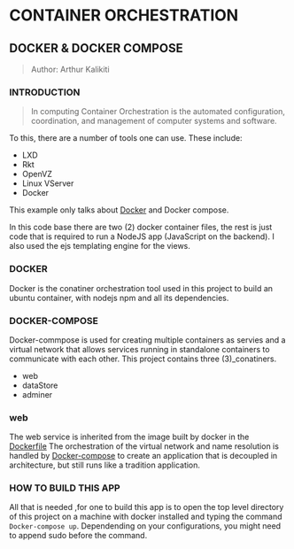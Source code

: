 # CONTAINER ORCHESTRATION

## DOCKER & DOCKER COMPOSE

> Author: Arthur Kalikiti

### INTRODUCTION

>In computing Container Orchestration is the automated configuration, coordination, and management of computer systems and software.

To this, there are a number of tools one can use. These include:

- LXD
- Rkt
- OpenVZ
- Linux VServer
- Docker

This example only talks about [Docker](https://docker.com) and Docker compose.

In this code base there are two (2) docker container files, the rest is just code that is required to run a NodeJS app (JavaScript on the backend). I also used the ejs templating engine for the views.

### DOCKER

Docker is the conatiner orchestration tool used in this project to build an ubuntu container, with nodejs npm and all its dependencies.

### DOCKER-COMPOSE

Docker-commpose is used for creating multiple containers as servies and a virtual network that allows services running in standalone containers to communicate with each other.
This project contains three (3)_conatiners.

- web
- dataStore
- adminer

### web

The web service is inherited from the image built by docker in the [Dockerfile](Dockerfile)
The orchestration of the virtual network and name resolution is handled by [Docker-compose](Docker-compose) to create an application that is decoupled in architecture, but still runs like a tradition application.

### HOW TO BUILD THIS APP

All that is needed ,for one to build this app is to open the top level directory of this project on a machine with docker installed and typing the command `Docker-compose up`.
Dependending on your configurations, you might need to append sudo before the command.
